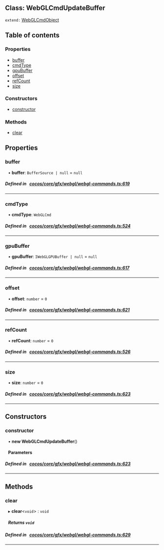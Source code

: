 
## Class: WebGLCmdUpdateBuffer


`extend:`
[WebGLCmdObject](docs/zh/cocos-core-gfx-webgl/Class/WebGLCmdObject.md)










<div class="table-of-content">
<h2>Table of contents</h2>


### Properties

- [ buffer](#buffer)
- [ cmdType](#cmdType)
- [ gpuBuffer](#gpuBuffer)
- [ offset](#offset)
- [ refCount](#refCount)
- [ size](#size)

### Constructors

- [ constructor](#constructor)

### Methods

- [ clear](#clear)
</div>

## Properties


### buffer
<div style="margin-left: 10px;">




•  **buffer**:
`BufferSource | null`  = `null`
</div>

##### Defined in &nbsp;   [cocos/core/gfx/webgl/webgl-commands.ts:619](https://github.com/cocos-creator/engine/blob/c7bf6b8a9/cocos/core/gfx/webgl/webgl-commands.ts#L619)&nbsp;


___


### cmdType
<div style="margin-left: 10px;">




•  **cmdType**:
`WebGLCmd` 
</div>

##### Defined in &nbsp;   [cocos/core/gfx/webgl/webgl-commands.ts:524](https://github.com/cocos-creator/engine/blob/c7bf6b8a9/cocos/core/gfx/webgl/webgl-commands.ts#L524)&nbsp;


___


### gpuBuffer
<div style="margin-left: 10px;">




•  **gpuBuffer**:
`IWebGLGPUBuffer | null`  = `null`
</div>

##### Defined in &nbsp;   [cocos/core/gfx/webgl/webgl-commands.ts:617](https://github.com/cocos-creator/engine/blob/c7bf6b8a9/cocos/core/gfx/webgl/webgl-commands.ts#L617)&nbsp;


___


### offset
<div style="margin-left: 10px;">




•  **offset**:
`number`  = `0`
</div>

##### Defined in &nbsp;   [cocos/core/gfx/webgl/webgl-commands.ts:621](https://github.com/cocos-creator/engine/blob/c7bf6b8a9/cocos/core/gfx/webgl/webgl-commands.ts#L621)&nbsp;


___


### refCount
<div style="margin-left: 10px;">




•  **refCount**:
`number`  = `0`
</div>

##### Defined in &nbsp;   [cocos/core/gfx/webgl/webgl-commands.ts:526](https://github.com/cocos-creator/engine/blob/c7bf6b8a9/cocos/core/gfx/webgl/webgl-commands.ts#L526)&nbsp;


___


### size
<div style="margin-left: 10px;">




•  **size**:
`number`  = `0`
</div>

##### Defined in &nbsp;   [cocos/core/gfx/webgl/webgl-commands.ts:623](https://github.com/cocos-creator/engine/blob/c7bf6b8a9/cocos/core/gfx/webgl/webgl-commands.ts#L623)&nbsp;


___

<!---->
## Constructors


### constructor
<div style="margin-left: 10px;">

• **new WebGLCmdUpdateBuffer**()

#### Parameters
</div>

##### Defined in &nbsp;   [cocos/core/gfx/webgl/webgl-commands.ts:623](https://github.com/cocos-creator/engine/blob/c7bf6b8a9/cocos/core/gfx/webgl/webgl-commands.ts#L623)&nbsp;


---

<!---->
## Methods

### clear
<div style="margin-left: 10px;">

▸   **clear**<`void`\> : `void`




<!---->
<!--    #### Returns `void` -->
<!---->


##### Returns `void`




</div>

##### Defined in &nbsp;   [cocos/core/gfx/webgl/webgl-commands.ts:629](https://github.com/cocos-creator/engine/blob/c7bf6b8a9/cocos/core/gfx/webgl/webgl-commands.ts#L629)&nbsp;
___
<!---->



